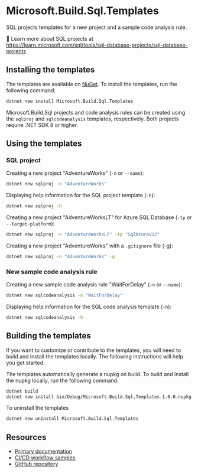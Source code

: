 # Microsoft.Build.Sql.Templates

SQL projects templates for a new project and a sample code analysis rule.

📗 Learn more about SQL projects at https://learn.microsoft.com/sql/tools/sql-database-projects/sql-database-projects

## Installing the templates

The templates are available on [NuGet](https://www.nuget.org/packages/Microsoft.Build.Sql.Templates/).  To install the templates, run the following command:

```bash
dotnet new install Microsoft.Build.Sql.Templates
```

Microsoft.Build.Sql projects and code analysis rules can be created using the `sqlproj` and `sqlcodeanalysis` templates, respectively. Both projects require .NET SDK 8 or higher.

## Using the templates

### SQL project


Creating a new project "AdventureWorks" (`-n` or `--name`):

```bash
dotnet new sqlproj -n "AdventureWorks"
```

Displaying help information for the SQL project template (`-h`):

```bash
dotnet new sqlproj -h
```


Creating a new project "AdventureWorksLT" for Azure SQL Database (`-tp` or `--target-platform`):

```bash
dotnet new sqlproj -n "AdventureWorksLT" -tp "SqlAzureV12"
```

Creating a new project "AdventureWorks" with a `.gitignore` file (-g):

```bash
dotnet new sqlproj -n "AdventureWorks" -g
```

### New sample code analysis rule

Creating a new sample code analysis rule "WaitForDelay" (`-n` or `--name`):

```bash
dotnet new sqlcodeanalysis -n "WaitForDelay"
```

Displaying help information for the SQL code analysis template (`-h`):

```bash
dotnet new sqlcodeanalysis -h
```


## Building the templates

If you want to customize or contribute to the templates, you will need to build and install the templates locally. The following instructions will help you get started.

The templates automatically generate a nupkg on build. To build and install the nupkg locally, run the following command:

```bash
dotnet build
dotnet new install bin/Debug/Microsoft.Build.Sql.Templates.1.0.0.nupkg
```

To uninstall the templates

```bash
dotnet new uninstall Microsoft.Build.Sql.Templates
```


## Resources

- [Primary documentation](https://aka.ms/sqlprojects)
- [CI/CD workflow samples](https://aka.ms/sqlprojects-samples)
- [GitHub repository](https://github.com/microsoft/dacfx)
